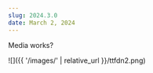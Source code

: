 ```yaml
---
slug: 2024.3.0
date: March 2, 2024
---
```

Media works?

![]({{ '/images/' | relative_url }}/ttfdn2.png)